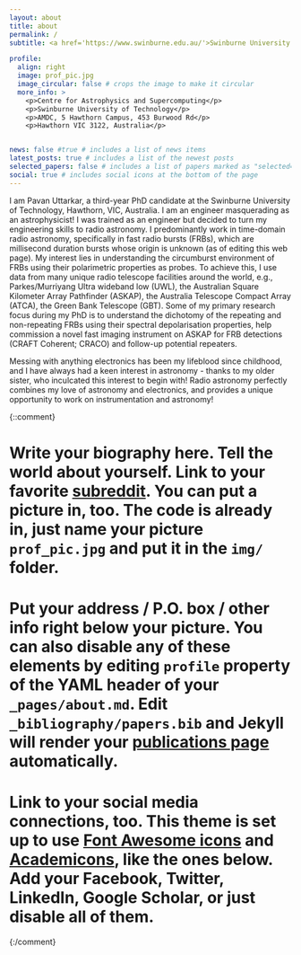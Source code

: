 ```yaml
---
layout: about
title: about
permalink: /
subtitle: <a href='https://www.swinburne.edu.au/'>Swinburne University of Technology, VIC, Australia</a>

profile:
  align: right
  image: prof_pic.jpg
  image_circular: false # crops the image to make it circular
  more_info: >
    <p>Centre for Astrophysics and Supercomputing</p>
    <p>Swinburne University of Technology</p>
    <p>AMDC, 5 Hawthorn Campus, 453 Burwood Rd</p>
    <p>Hawthorn VIC 3122, Australia</p>


news: false #true # includes a list of news items
latest_posts: true # includes a list of the newest posts
selected_papers: false # includes a list of papers marked as "selected={true}"
social: true # includes social icons at the bottom of the page
---
```


I am Pavan Uttarkar, a third-year PhD candidate at the Swinburne University of Technology, Hawthorn, VIC, Australia. I am an engineer masquerading as an astrophysicist! I was trained as an engineer but decided to turn my engineering skills to radio astronomy. I predominantly work in time-domain radio astronomy, specifically in fast radio bursts (FRBs), which are millisecond duration bursts whose origin is unknown (as of editing this web page). My interest lies in understanding the circumburst environment of FRBs using their polarimetric properties as probes. To achieve this, I use data from many unique radio telescope facilities around the world, e.g., Parkes/Murriyang Ultra wideband low (UWL), the Australian Square Kilometer Array Pathfinder (ASKAP), the Australia Telescope Compact Array (ATCA), the Green Bank Telescope (GBT). Some of my primary research focus during my PhD is to understand the dichotomy of the repeating and non-repeating FRBs using their spectral depolarisation properties, help commission a novel fast imaging instrument on ASKAP for FRB detections (CRAFT Coherent; CRACO) and follow-up potential repeaters. 

Messing with anything electronics has been my lifeblood since childhood, and I have always had a keen interest in astronomy - thanks to my older sister, who inculcated this interest to begin with! Radio astronomy perfectly combines my love of astronomy and electronics, and provides a unique opportunity to work on instrumentation and astronomy! 


{::comment}
# Write your biography here. Tell the world about yourself. Link to your favorite [subreddit](http://reddit.com). You can put a picture in, too. The code is already in, just name your picture `prof_pic.jpg` and put it in the `img/` folder.

# Put your address / P.O. box / other info right below your picture. You can also disable any of these elements by editing `profile` property of the YAML header of your `_pages/about.md`. Edit `_bibliography/papers.bib` and Jekyll will render your [publications page](/al-folio/publications/) automatically.

# Link to your social media connections, too. This theme is set up to use [Font Awesome icons](https://fontawesome.com/) and [Academicons](https://jpswalsh.github.io/academicons/), like the ones below. Add your Facebook, Twitter, LinkedIn, Google Scholar, or just disable all of them.
{:/comment}
